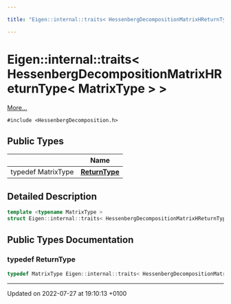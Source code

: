 ```yaml
---

title: "Eigen::internal::traits< HessenbergDecompositionMatrixHReturnType< MatrixType > >"

---
```


# Eigen::internal::traits< HessenbergDecompositionMatrixHReturnType< MatrixType > >



 [More...](#detailed-description)


`#include <HessenbergDecomposition.h>`

## Public Types

|                | Name           |
| -------------- | -------------- |
| typedef MatrixType | **[ReturnType](http://example.org/classes/structeigen_1_1internal_1_1traits_3_01hessenbergdecompositionmatrixhreturntype_3_01matrixtype_01_4_01_4/#typedef-returntype)**  |

## Detailed Description

```cpp
template <typename MatrixType >
struct Eigen::internal::traits< HessenbergDecompositionMatrixHReturnType< MatrixType > >;
```

## Public Types Documentation

### typedef ReturnType

```cpp
typedef MatrixType Eigen::internal::traits< HessenbergDecompositionMatrixHReturnType< MatrixType > >::ReturnType;
```


-------------------------------

Updated on 2022-07-27 at 19:10:13 +0100